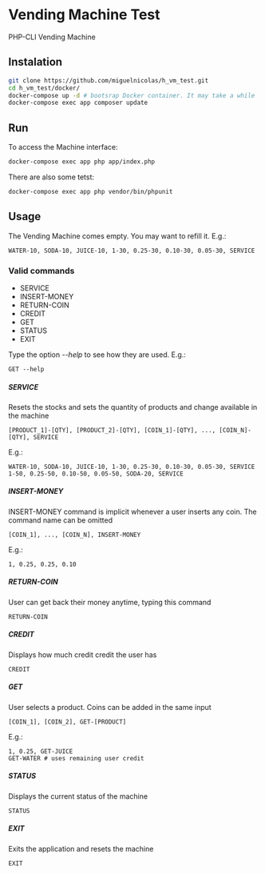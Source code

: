 # Vending Machine Test

PHP-CLI Vending Machine

## Instalation
```sh
git clone https://github.com/miguelnicolas/h_vm_test.git
cd h_vm_test/docker/
docker-compose up -d # bootsrap Docker container. It may take a while
docker-compose exec app composer update
```
## Run
To access the Machine interface:
```sh
docker-compose exec app php app/index.php
```
There are also some tetst:
```sh
docker-compose exec app php vendor/bin/phpunit
```

## Usage
The Vending Machine comes empty. You may want to refill it. 
E.g.:

    WATER-10, SODA-10, JUICE-10, 1-30, 0.25-30, 0.10-30, 0.05-30, SERVICE
    
### Valid commands
 - SERVICE
 - INSERT-MONEY
 - RETURN-COIN
 - CREDIT
 - GET
 - STATUS
 - EXIT

Type the option *--help* to see how they are used.
E.g.:
    
    GET --help

##### SERVICE
Resets the stocks and sets the quantity of products and change available in the machine

    [PRODUCT_1]-[QTY], [PRODUCT_2]-[QTY], [COIN_1]-[QTY], ..., [COIN_N]-[QTY], SERVICE
E.g.:

    WATER-10, SODA-10, JUICE-10, 1-30, 0.25-30, 0.10-30, 0.05-30, SERVICE
    1-50, 0.25-50, 0.10-50, 0.05-50, SODA-20, SERVICE
##### INSERT-MONEY
INSERT-MONEY command is implicit whenever a user inserts any coin. The command name can be omitted

    [COIN_1], ..., [COIN_N], INSERT-MONEY
    
E.g.:

    1, 0.25, 0.25, 0.10
##### RETURN-COIN
User can get back their money anytime, typing this command

    RETURN-COIN
##### CREDIT
Displays how much credit credit the user has

    CREDIT
##### GET
User selects a product. Coins can be added in the same input

    [COIN_1], [COIN_2], GET-[PRODUCT]
    
E.g.:

    1, 0.25, GET-JUICE
    GET-WATER # uses remaining user credit
##### STATUS
Displays the current status of the machine

    STATUS
##### EXIT
Exits the application and resets the machine

    EXIT